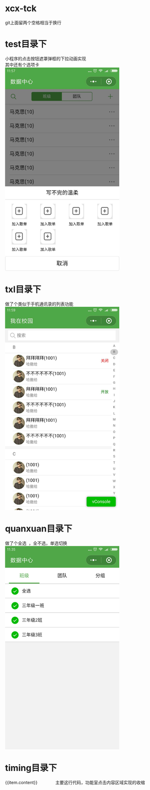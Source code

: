 # xcx-tck
git上面留两个空格相当于换行  
# test目录下   
小程序的点击按钮遮罩弹框的下拉动画实现  
其中还有个选项卡  
<img src="https://github.com/lscing/xcx-tck/blob/master/img/test.jpg" width = "375" height = "667" alt="图片名称" align=center />
# txl目录下  
做了个类似于手机通讯录的列表功能  
<img src="https://github.com/lscing/xcx-tck/blob/master/img/txl.jpg" width = "375" height = "667" alt="图片名称" align=center />
# quanxuan目录下  
做了个全选  ，全不选，单选切换  
<img src="https://github.com/lscing/xcx-tck/blob/master/img/quanxuan.jpg" width = "375" height = "667" alt="图片名称" align=center />
# timing目录下  

<view class="{{item.isFold ?'flod':'extend' }}" data-id='{{item.id}}' bindtap="flodFn" >
                  {{item.content}}
              </view>  
              
主要这行代码，功能室点击内容区域实现的收缩  

